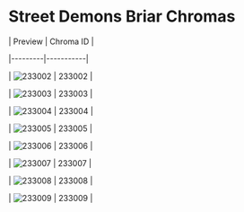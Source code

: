# Street Demons Briar Chromas


| Preview | Chroma ID |

|---------|-----------|

| ![233002](https://raw.communitydragon.org/latest/plugins/rcp-be-lol-game-data/global/default/v1/champion-chroma-images/233/233002.png) | 233002 |

| ![233003](https://raw.communitydragon.org/latest/plugins/rcp-be-lol-game-data/global/default/v1/champion-chroma-images/233/233003.png) | 233003 |

| ![233004](https://raw.communitydragon.org/latest/plugins/rcp-be-lol-game-data/global/default/v1/champion-chroma-images/233/233004.png) | 233004 |

| ![233005](https://raw.communitydragon.org/latest/plugins/rcp-be-lol-game-data/global/default/v1/champion-chroma-images/233/233005.png) | 233005 |

| ![233006](https://raw.communitydragon.org/latest/plugins/rcp-be-lol-game-data/global/default/v1/champion-chroma-images/233/233006.png) | 233006 |

| ![233007](https://raw.communitydragon.org/latest/plugins/rcp-be-lol-game-data/global/default/v1/champion-chroma-images/233/233007.png) | 233007 |

| ![233008](https://raw.communitydragon.org/latest/plugins/rcp-be-lol-game-data/global/default/v1/champion-chroma-images/233/233008.png) | 233008 |

| ![233009](https://raw.communitydragon.org/latest/plugins/rcp-be-lol-game-data/global/default/v1/champion-chroma-images/233/233009.png) | 233009 |